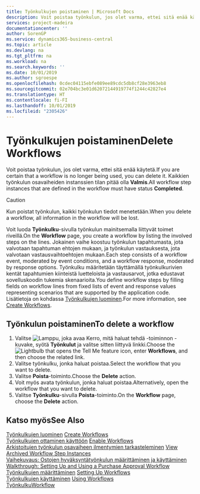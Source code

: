 ```yaml
---
title: Työnkulkujen poistaminen | Microsoft Docs
description: Voit poistaa työnkulun, jos olet varma, ettei sitä enää käytetä. Kaikkien työnkulun osavaiheiden instanssien tilan pitää olla **Valmis**.
services: project-madeira
documentationcenter: ''
author: SorenGP
ms.service: dynamics365-business-central
ms.topic: article
ms.devlang: na
ms.tgt_pltfrm: na
ms.workload: na
ms.search.keywords: ''
ms.date: 10/01/2019
ms.author: sgroespe
ms.openlocfilehash: 0cdec04115ebfe089ee89cdc5db8cf28e3963eb8
ms.sourcegitcommit: 02e704bc3e01d62072144919774f1244c42827e4
ms.translationtype: HT
ms.contentlocale: fi-FI
ms.lasthandoff: 10/01/2019
ms.locfileid: "2305426"
---
```

# <a name="delete-workflows"></a><span data-ttu-id="3ceb2-104">Työnkulkujen poistaminen</span><span class="sxs-lookup"><span data-stu-id="3ceb2-104">Delete Workflows</span></span>
<span data-ttu-id="3ceb2-105">Voit poistaa työnkulun, jos olet varma, ettei sitä enää käytetä.</span><span class="sxs-lookup"><span data-stu-id="3ceb2-105">If you are certain that a workflow is no longer being used, you can delete it.</span></span> <span data-ttu-id="3ceb2-106">Kaikkien työnkulun osavaiheiden instanssien tilan pitää olla **Valmis**.</span><span class="sxs-lookup"><span data-stu-id="3ceb2-106">All workflow step instances that are defined in the workflow must have status **Completed**.</span></span>  

> [!CAUTION]  
>  <span data-ttu-id="3ceb2-107">Kun poistat työnkulun, kaikki työnkulun tiedot menetetään.</span><span class="sxs-lookup"><span data-stu-id="3ceb2-107">When you delete a workflow, all information in the workflow will be lost.</span></span>  

 <span data-ttu-id="3ceb2-108">Voit luoda **Työnkulku**-sivulla työnkulun mainitsemalla liittyvät toimet riveillä.</span><span class="sxs-lookup"><span data-stu-id="3ceb2-108">On the **Workflow** page, you create a workflow by listing the involved steps on the lines.</span></span> <span data-ttu-id="3ceb2-109">Jokainen vaihe koostuu työnkulun tapahtumasta, jota valvotaan tapahtuman ehtojen mukaan, ja työnkulun vastauksesta, jota valvotaan vastausvaihtoehtojen mukaan.</span><span class="sxs-lookup"><span data-stu-id="3ceb2-109">Each step consists of a workflow event, moderated by event conditions, and a workflow response, moderated by response options.</span></span> <span data-ttu-id="3ceb2-110">Työnkulku määritetään täyttämällä työnkulkurivien kentät tapahtumien kiinteistä luetteloista ja vastausarvot, jotka edustavat sovelluskoodin tukemia skenaarioita.</span><span class="sxs-lookup"><span data-stu-id="3ceb2-110">You define workflow steps by filling fields on workflow lines from fixed lists of event and response values representing scenarios that are supported by the application code.</span></span> <span data-ttu-id="3ceb2-111">Lisätietoja on kohdassa [Työnkulkujen luominen](across-how-to-create-workflows.md).</span><span class="sxs-lookup"><span data-stu-id="3ceb2-111">For more information, see [Create Workflows](across-how-to-create-workflows.md).</span></span>  

## <a name="to-delete-a-workflow"></a><span data-ttu-id="3ceb2-112">Työnkulun poistaminen</span><span class="sxs-lookup"><span data-stu-id="3ceb2-112">To delete a workflow</span></span>  
1.  <span data-ttu-id="3ceb2-113">Valitse ![Lamppu, joka avaa Kerro, mitä haluat tehdä -toiminnon](media/ui-search/search_small.png "Kerro, mitä haluat tehdä") -kuvake, syötä **Työnkulut** ja valitse sitten liittyvä linkki.</span><span class="sxs-lookup"><span data-stu-id="3ceb2-113">Choose the ![Lightbulb that opens the Tell Me feature](media/ui-search/search_small.png "Tell me what you want to do") icon, enter **Workflows**, and then choose the related link.</span></span>  
2.  <span data-ttu-id="3ceb2-114">Valitse työnkulku, jonka haluat poistaa.</span><span class="sxs-lookup"><span data-stu-id="3ceb2-114">Select the workflow that you want to delete.</span></span>  
3.  <span data-ttu-id="3ceb2-115">Valitse **Poista**-toiminto.</span><span class="sxs-lookup"><span data-stu-id="3ceb2-115">Choose the **Delete** action.</span></span>  
4.  <span data-ttu-id="3ceb2-116">Voit myös avata työnkulun, jonka haluat poistaa.</span><span class="sxs-lookup"><span data-stu-id="3ceb2-116">Alternatively, open the workflow that you want to delete.</span></span>  
5.  <span data-ttu-id="3ceb2-117">Valitse **Työnkulku**-sivulla **Poista**-toiminto.</span><span class="sxs-lookup"><span data-stu-id="3ceb2-117">On the **Workflow** page, choose the **Delete** action.</span></span>  

## <a name="see-also"></a><span data-ttu-id="3ceb2-118">Katso myös</span><span class="sxs-lookup"><span data-stu-id="3ceb2-118">See Also</span></span>  
 <span data-ttu-id="3ceb2-119">[Työnkulkujen luominen](across-how-to-create-workflows.md) </span><span class="sxs-lookup"><span data-stu-id="3ceb2-119">[Create Workflows](across-how-to-create-workflows.md) </span></span>  
 <span data-ttu-id="3ceb2-120">[Työnkulkujen ottaminen käyttöön](across-how-to-enable-workflows.md) </span><span class="sxs-lookup"><span data-stu-id="3ceb2-120">[Enable Workflows](across-how-to-enable-workflows.md) </span></span>  
 <span data-ttu-id="3ceb2-121">[Arkistoitujen työnkulun osavaiheen ilmentymien tarkasteleminen](across-how-to-view-archived-workflow-step-instances.md) </span><span class="sxs-lookup"><span data-stu-id="3ceb2-121">[View Archived Workflow Step Instances](across-how-to-view-archived-workflow-step-instances.md) </span></span>  
 <span data-ttu-id="3ceb2-122">[Vaihekuvaus: Ostojen hyväksyntätyönkulun määrittäminen ja käyttäminen](walkthrough-setting-up-and-using-a-purchase-approval-workflow.md) </span><span class="sxs-lookup"><span data-stu-id="3ceb2-122">[Walkthrough: Setting Up and Using a Purchase Approval Workflow](walkthrough-setting-up-and-using-a-purchase-approval-workflow.md) </span></span>  
 <span data-ttu-id="3ceb2-123">[Työnkulkujen määrittäminen](across-set-up-workflows.md) </span><span class="sxs-lookup"><span data-stu-id="3ceb2-123">[Setting Up Workflows](across-set-up-workflows.md) </span></span>  
 <span data-ttu-id="3ceb2-124">[Työnkulkujen käyttäminen](across-use-workflows.md) </span><span class="sxs-lookup"><span data-stu-id="3ceb2-124">[Using Workflows](across-use-workflows.md) </span></span>  
 [<span data-ttu-id="3ceb2-125">Työnkulku</span><span class="sxs-lookup"><span data-stu-id="3ceb2-125">Workflow</span></span>](across-workflow.md)   
